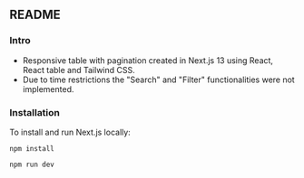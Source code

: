 ## README
### Intro
* Responsive table with pagination created in Next.js 13 using React, React table and Tailwind CSS.
* Due to time restrictions the "Search" and "Filter" functionalities were not implemented.

### Installation
To install and run Next.js locally:
```
npm install

npm run dev
```